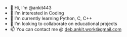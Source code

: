 - 👋 Hi, I’m @ankit443
- 👀 I’m interested in Coding
- 🌱 I’m currently learning Python, C, C++
- 💞️ I’m looking to collaborate on educational projects
- 📫 You can contact me @ deb.ankit.work@gmail.com

<!---
ankit443/ankit443 is a ✨ special ✨ repository because its `README.md` (this file) appears on your GitHub profile.
You can click the Preview link to take a look at your changes.
--->
